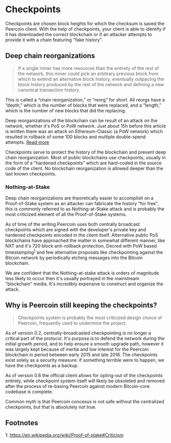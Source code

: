 # Checkpoints

Checkpoints are chosen block heights for which the checksum is saved the Peercoin client. With the help of checkpoints, your client is able to identify if it has downloaded the correct blockchain or if an attacker attempts to provide it with a chain featuring "fake history".

## Deep chain reorganizations

> If a single miner has more resources than the entirety of the rest of the network, this miner could pick an arbitrary previous block from which to extend an alternative block history, eventually outpacing the block history produced by the rest of the network and defining a new canonical transaction history.

This is called a “chain reorganization,” or “reorg” for short. All reorgs have a “depth,” which is the number of blocks that were replaced, and a “length,” which is the number of new blocks that did the replacing.

Deep reorganizations of the blockchain can be result of an attack on the network, whether it's PoS or PoW network. Just about 15h before this article is written there was an attack on Ethereum-Classic (a PoW network) which resulted in rollback of some 100 blocks and multiple double-spend attempts. [Read more](https://blog.coinbase.com/ethereum-classic-etc-is-currently-being-51-attacked-33be13ce32de)

Checkpoints serve to protect the history of the blockchain and prevent deep chain reorganization. Most of public blockchains use checkpoints, usually in the form of a "hardened checkpoints" which are hard-coded in the source code of the client. No blockchain reorganization is allowed deeper than the last known checkpoints.

### Nothing-at-Stake

Deep chain reorganizations are theoretically easier to accomplish on a Proof-of-Stake system as an attacker can fabricate the history "for free", this is commonly referred to as Nothing-at-Stake attack and is probably the most criticized element of all the Proof-of-Stake systems.

As of time of the writing Peercoin uses both centrally broadcast checkpoints which are signed with the developer's private key and hardened checkpoints encoded in the client itself.
Alternative public PoS blockchains have approached the matter in somewhat different manner, like NXT and it's 720 block anti-rollback protection, Decred with PoW based timestamping<sup>[1](#footnote-1)</sup> and few alternative proposals like checkpointing against the Bitcoin network by periodically etching messages into the Bitcoin blockchain.

We are confident that the Nothing-at-stake attack is orders of magnitude less likely to occur then it's usually portrayed in the mainstream "blockchain" media.
It's incredibly expensive to construct and organize the attack.

## Why is Peercoin still keeping the checkpoints?

> Checkpoints system is probably the most criticized design choice of Peercoin, frequently used to undermine the project.

As of version 0.2, centrally-broadcasted checkpointing is no longer a critical part of the protocol.
It's purpose is to defend the network during the initial growth period, and to help ensure a smooth upgrade path, however it was largely kept because of inertia and low interest for the Peercoin blockchain in period between early 2015 and late 2016. The checkpoints exist solely as a security measure: if something terrible were to happen, we have the checkpoints as a backup.

As of version 0.6 the official client allows for opting-out of the checkpoints entirely, while checkpoint system itself will likely be obsoleted and removed after the process of re-basing Peercoin against modern Bitcoin-core codebase is complete.

Common myth is that Peercoin concesus is not safe without the centralized checkpoints, but that is absolutely not true.

## Footnotes

<a id="footnote-1">1</a>: https://en.wikipedia.org/wiki/Proof-of-stake#Criticism
